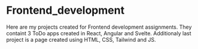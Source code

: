 # Frontend_development

Here are my projects created for Frontend development assignments. They containt 3 ToDo apps created in React, Angular and Svelte. Additionaly last project is a page created using HTML, CSS, Tailwind and JS.
